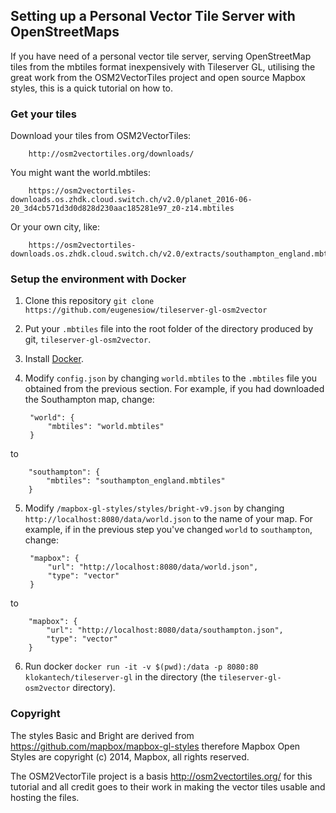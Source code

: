 ## Setting up a Personal Vector Tile Server with OpenStreetMaps

If you have need of a personal vector tile server, serving OpenStreetMap tiles from the mbtiles format inexpensively with Tileserver GL, utilising the great work from the OSM2VectorTiles project and open source Mapbox styles, this is a quick tutorial on how to.

### Get your tiles

Download your tiles from OSM2VectorTiles:

        http://osm2vectortiles.org/downloads/

You might want the world.mbtiles:

        https://osm2vectortiles-downloads.os.zhdk.cloud.switch.ch/v2.0/planet_2016-06-20_3d4cb571d3d0d828d230aac185281e97_z0-z14.mbtiles

Or your own city, like:

        https://osm2vectortiles-downloads.os.zhdk.cloud.switch.ch/v2.0/extracts/southampton_england.mbtiles

### Setup the environment with Docker

1. Clone this repository `git clone https://github.com/eugenesiow/tileserver-gl-osm2vector`
2. Put your `.mbtiles` file into the root folder of the directory produced by git, `tileserver-gl-osm2vector`.
3. Install [Docker](https://docs.docker.com/engine/installation/).
4. Modify `config.json` by changing `world.mbtiles` to the `.mbtiles` file you obtained from the previous section. For example, if you had downloaded the Southampton map, change:

        "world": {
            "mbtiles": "world.mbtiles"
        }        
to
        
        "southampton": {
            "mbtiles": "southampton_england.mbtiles"
        }
        
5. Modify `/mapbox-gl-styles/styles/bright-v9.json` by changing `http://localhost:8080/data/world.json` to the name of your map. For example, if in the previous step you've changed `world` to `southampton`, change:

        "mapbox": {
            "url": "http://localhost:8080/data/world.json",
            "type": "vector"
        }
to

        "mapbox": {
            "url": "http://localhost:8080/data/southampton.json",
            "type": "vector"
        }
        
6. Run docker `docker run -it -v $(pwd):/data -p 8080:80 klokantech/tileserver-gl` in the directory (the `tileserver-gl-osm2vector` directory).

### Copyright

The styles Basic and Bright are derived from https://github.com/mapbox/mapbox-gl-styles therefore Mapbox Open Styles are copyright (c) 2014, Mapbox, all rights reserved.

The OSM2VectorTile project is a basis http://osm2vectortiles.org/ for this tutorial and all credit goes to their work in making the vector tiles usable and hosting the files.

